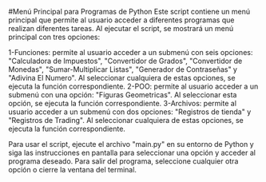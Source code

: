 #Menú Principal para Programas de Python
Este script contiene un menú principal que permite al usuario acceder a diferentes programas que realizan diferentes tareas. Al ejecutar el script, se mostrará un menú principal con tres opciones:

1-Funciones: permite al usuario acceder a un submenú con seis opciones: "Calculadora de Impuestos", "Convertidor de Grados", "Convertidor de Monedas", "Sumar-Multiplicar Listas", "Generador de Contraseñas" y "Adivina El Numero". Al seleccionar cualquiera de estas opciones, se ejecuta la función correspondiente.
2-POO: permite al usuario acceder a un submenú con una opción: "Figuras Geometricas". Al seleccionar esta opción, se ejecuta la función correspondiente.
3-Archivos: permite al usuario acceder a un submenú con dos opciones: "Registros de tienda" y "Registros de Trading". Al seleccionar cualquiera de estas opciones, se ejecuta la función correspondiente.

Para usar el script, ejecute el archivo "main.py" en su entorno de Python y siga las instrucciones en pantalla para seleccionar una opción y acceder al programa deseado. Para salir del programa, seleccione cualquier otra opción o cierre la ventana del terminal.
